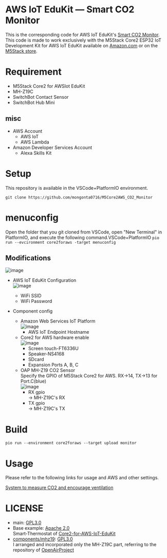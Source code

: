 # AWS IoT EduKit — Smart CO2 Monitor

 This is the corresponding code for AWS IoT EduKit's [Smart CO2 Monitor](https://www.hackster.io/mongonta555/system-to-measure-co2-and-encourage-ventilation-6d3ccc). This code is made to work exclusively with the M5Stack Core2 ESP32 IoT Development Kit for AWS IoT EduKit available on [Amazon.com](https://www.amazon.com/dp/B08VGRZYJR) or on the [M5Stack store](https://m5stack.com/products/m5stack-core2-esp32-iot-development-kit-for-aws-iot-edukit).

# Requirement

- M5Stack Core2 for AWSIot EduKit
- MH-Z19C
- SwitchBot Contact Sensor
- SwitchBot Hub Mini

## misc
- AWS Account
  - AWS IoT
  - AWS Lambda
- Amazon Developer Services Account
  - Alexa Skills Kit

# Setup
This repository is available in the VSCode+PlatformIO environment.

``` git clone https://github.com/mongonta0716/M5Core2AWS_CO2_Monitor ```

# menuconfig
Open the folder that you git cloned from VSCode, open "New Terminal" in PlatformIO, and execute the following command.VSCode+PlatformIO
``` pio run --evcironment core2foraws -target menuconfig ```

## Modifications
![image](images/menuconfig1.png)

- AWS IoT EduKit Configuration<br>![image](images/menuconfig2.png)
  - WiFi SSID
  - WiFi Password

- Component config
  - Amazon Web Services IoT Platform<br>![image](images/menuconfig3.png)
    - AWS IoT Endpoint Hostname
  - Core2 for AWS hardware enable<br>![image](images/menuconfig5.png)
    - Screen touch-FT6336U
    - Speaker-NS4168
    - SDcard
    - Expansion Ports A, B, C
  - OAP MH-Z19 CO2 Sensor<br>Specify the GPIO of M5Stack Core2 for AWS. RX->14, TX->13 for Port.C(blue)<br>![image](images/menuconfig4.png)
    - RX gpio<br> -> MH-Z19C's RX
    - TX gpio<br> -> MH-Z19C's TX
 
# Build

``` pio run --environment core2foraws --target upload monitor ```

# Usage

Please refer to the following links for usage and AWS and other settings.

[System to measure CO2 and encourage ventilation](https://www.hackster.io/mongonta555/system-to-measure-co2-and-encourage-ventilation-6d3ccc)

# LICENSE
- main: [GPL3.0](LISENCE)
- Base example: [Apache 2.0](https://github.com/m5stack/Core2-for-AWS-IoT-EduKit/blob/master/Smart-Thermostat/LICENSE)<br> Smart-Thermostat of [Core2-for-AWS-IoT-EduKit](https://github.com/m5stack/Core2-for-AWS-IoT-EduKit)
- [components/mhz19](components/mhz19): [GPL3.0](https://github.com/baycom/sensor-esp32/blob/master/LICENSE)<br>
I arranged and incorporated only the MH-Z19C part, referring to the repository of [OpenAirProject](https://github.com/baycom/sensor-esp32)


